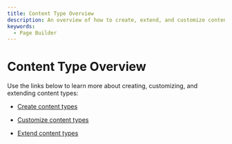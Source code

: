 ```yaml
---
title: Content Type Overview
description: An overview of how to create, extend, and customize content types.
keywords:
  - Page Builder
---
```


# Content Type Overview

Use the links below to learn more about creating, customizing, and extending content types:

-  [Create content types](create/index.md)

-  [Customize content types](customize/index.md)

-  [Extend content types](extend/index.md)
